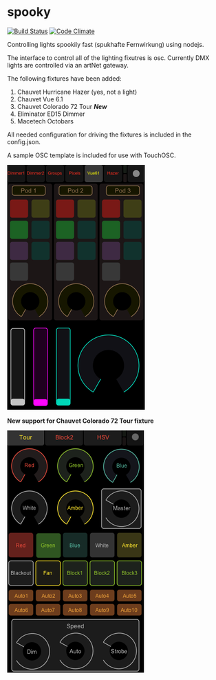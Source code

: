 spooky
======

[![Build Status](https://travis-ci.org/MarkKropf/spooky.svg?branch=master)](https://travis-ci.org/MarkKropf/spooky)
[![Code Climate](https://codeclimate.com/github/MarkKropf/spooky.png)](https://codeclimate.com/github/MarkKropf/spooky)

Controlling lights spookily fast (spukhafte Fernwirkung) using nodejs.

The interface to control all of the lighting fixutres is osc. Currently DMX lights are controlled via an artNet gateway.

The following fixtures have been added:

1. Chauvet Hurricane Hazer (yes, not a light)
2. Chauvet Vue 6.1
3. Chauvet Colorado 72 Tour **_New_**
3. Eliminator ED15 Dimmer
4. Macetech Octobars

All needed configuration for driving the fixtures is included in the config.json.

A sample OSC template is included for use with TouchOSC.

![image](https://github.com/MarkKropf/spooky/raw/master/touchosc/spooky_touchosc.png)

**New support for Chauvet Colorado 72 Tour fixture**

![image](https://github.com/MarkKropf/spooky/raw/master/touchosc/colorado72.png)
